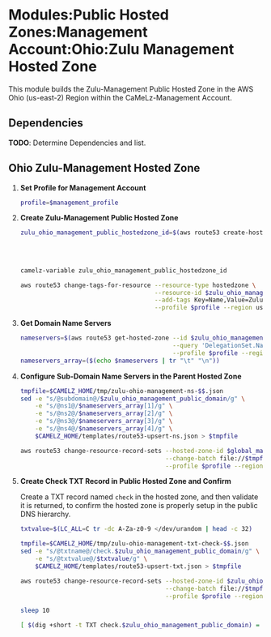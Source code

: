 # Modules:Public Hosted Zones:Management Account:Ohio:Zulu Management Hosted Zone

This module builds the Zulu-Management Public Hosted Zone in the AWS Ohio (us-east-2) Region within the
CaMeLz-Management Account.

## Dependencies

**TODO**: Determine Dependencies and list.

## Ohio Zulu-Management Hosted Zone

1. **Set Profile for Management Account**

    ```bash
    profile=$management_profile
    ```

1. **Create Zulu-Management Public Hosted Zone**

    ```bash
    zulu_ohio_management_public_hostedzone_id=$(aws route53 create-hosted-zone --name $zulu_ohio_management_public_domain \
                                                                          --hosted-zone-config Comment="Public Zone for $zulu_ohio_management_public_domain",PrivateZone=false \
                                                                          --caller-reference $(date +%s) \
                                                                          --query 'HostedZone.Id' \
                                                                          --profile $profile --region us-east-1 --output text | cut -f3 -d /)
    camelz-variable zulu_ohio_management_public_hostedzone_id

    aws route53 change-tags-for-resource --resource-type hostedzone \
                                         --resource-id $zulu_ohio_management_public_hostedzone_id \
                                         --add-tags Key=Name,Value=Zulu-Management-PublicHostedZone Key=Company,Value=Zulu Key=Environment,Value=Management \
                                         --profile $profile --region us-east-1 --output text
    ```

1. **Get Domain Name Servers**

    ```bash
    nameservers=$(aws route53 get-hosted-zone --id $zulu_ohio_management_public_hostedzone_id \
                                              --query 'DelegationSet.NameServers' \
                                              --profile $profile --region us-east-1 --output text)
    nameservers_array=($(echo $nameservers | tr "\t" "\n"))
    ```

1. **Configure Sub-Domain Name Servers in the Parent Hosted Zone**

    ```bash
    tmpfile=$CAMELZ_HOME/tmp/zulu-ohio-management-ns-$$.json
    sed -e "s/@subdomain@/$zulu_ohio_management_public_domain/g" \
        -e "s/@ns1@/$nameservers_array[1]/g" \
        -e "s/@ns2@/$nameservers_array[2]/g" \
        -e "s/@ns3@/$nameservers_array[3]/g" \
        -e "s/@ns4@/$nameservers_array[4]/g" \
        $CAMELZ_HOME/templates/route53-upsert-ns.json > $tmpfile

    aws route53 change-resource-record-sets --hosted-zone-id $global_management_public_hostedzone_id \
                                            --change-batch file://$tmpfile \
                                            --profile $profile --region us-east-1 --output text
    ```

1. **Create Check TXT Record in Public Hosted Zone and Confirm**

   Create a TXT record named `check` in the hosted zone, and then validate it is returned, to confirm the hosted zone is
   properly setup in the public DNS hierarchy.

    ```bash
    txtvalue=$(LC_ALL=C tr -dc A-Za-z0-9 </dev/urandom | head -c 32)

    tmpfile=$CAMELZ_HOME/tmp/zulu-ohio-management-txt-check-$$.json
    sed -e "s/@txtname@/check.$zulu_ohio_management_public_domain/g" \
        -e "s/@txtvalue@/$txtvalue/g" \
        $CAMELZ_HOME/templates/route53-upsert-txt.json > $tmpfile

    aws route53 change-resource-record-sets --hosted-zone-id $zulu_ohio_management_public_hostedzone_id \
                                            --change-batch file://$tmpfile \
                                            --profile $profile --region us-east-1 --output text

    sleep 10

    [ $(dig +short -t TXT check.$zulu_ohio_management_public_domain) = "\"$txtvalue\"" ] && echo "Check confirmed"
    ```
